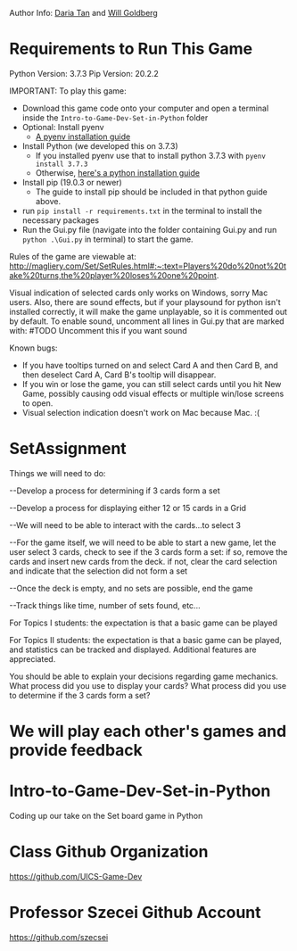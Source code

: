 Author Info: [Daria Tan](https://github.com/DariaNico) and [Will Goldberg](https://github.com/Hinute)

# Requirements to Run This Game
Python Version: 3.7.3
Pip Version: 20.2.2

IMPORTANT: To play this game:
- Download this game code onto your computer and open a terminal inside the `Intro-to-Game-Dev-Set-in-Python` folder
- Optional: Install pyenv
  - [A pyenv installation guide](https://realpython.com/intro-to-pyenv/)
- Install Python (we developed this on 3.7.3)
  - If you installed pyenv use that to install python 3.7.3 with `pyenv install 3.7.3`
  - Otherwise, [here's a python installation guide](https://docs.python-guide.org/starting/installation/)
- Install pip (19.0.3 or newer)
  - The guide to install pip should be included in that python guide above.
- run `pip install -r requirements.txt` in the terminal to install the necessary packages
- Run the Gui.py file (navigate into the folder containing Gui.py and run `python .\Gui.py` in terminal) to start the game.

Rules of the game are viewable at:
http://magliery.com/Set/SetRules.html#:~:text=Players%20do%20not%20take%20turns,the%20player%20loses%20one%20point.

Visual indication of selected cards only works on Windows, sorry Mac users. Also, there are sound effects, but if your playsound for python isn't installed correctly, it will make the game unplayable, so it is commented out by default. To enable sound, uncomment all lines in Gui.py that are marked with: #TODO Uncomment this if you want sound

Known bugs: 
- If you have tooltips turned on and select Card A and then Card B, and then deselect Card A, Card B's tooltip will disappear.
- If you win or lose the game, you can still select cards until you hit New Game, possibly causing odd visual effects or multiple win/lose screens to open.
- Visual selection indication doesn't work on Mac because Mac. :(

# SetAssignment
Things we will need to do:

--Develop a process for determining if 3 cards form a set
  
--Develop a process for displaying either 12 or 15 cards in a Grid
  
--We will need to be able to interact with the cards...to select 3
  
--For the game itself, we will need to be able to start a new game, let the user select 3 cards, check to see if the 3 cards form a set:  if so, remove the cards and insert new cards from the deck.  if not, clear the card selection and indicate that the selection did not form a set
  
--Once the deck is empty, and no sets are possible, end the game
  
--Track things like time, number of sets found, etc...

For Topics I students: the expectation is that a basic game can be played

For Topics II students: the expectation is that a basic game can be played, and statistics can be tracked and displayed.  Additional features are appreciated.

You should be able to explain your decisions regarding game mechanics.  What process did you use to display your cards? What process did you use to determine if the 3 cards form a set? 

We will play each other's games and provide feedback
=======
# Intro-to-Game-Dev-Set-in-Python
Coding up our take on the Set board game in Python

# Class Github Organization
https://github.com/UICS-Game-Dev

# Professor Szecei Github Account
https://github.com/szecsei